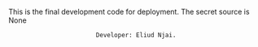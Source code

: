 This is the final development code for deployment. The secret source is None

							Developer: Eliud Njai.
